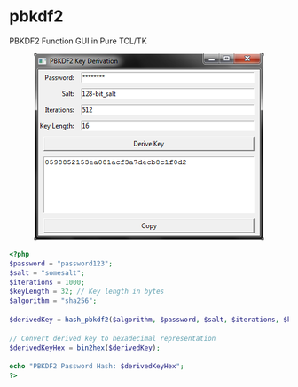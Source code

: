 # pbkdf2
PBKDF2 Function GUI in Pure TCL/TK

<div align="center">
 <img src="PBKDF2.png"</img>
</div>

```php
<?php
$password = "password123";
$salt = "somesalt";
$iterations = 1000;
$keyLength = 32; // Key length in bytes
$algorithm = "sha256";

$derivedKey = hash_pbkdf2($algorithm, $password, $salt, $iterations, $keyLength, true);

// Convert derived key to hexadecimal representation
$derivedKeyHex = bin2hex($derivedKey);

echo "PBKDF2 Password Hash: $derivedKeyHex";
?>
```
